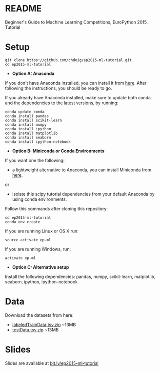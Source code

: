 # README
Beginner's Guide to Machine Learning Competitions, EuroPython 2015, Tutorial

# Setup

```
git clone https://github.com/chdoig/ep2015-ml-tutorial.git
cd ep2015-ml-tutorial
```

- **Option A: Anaconda**

If you don't have Anaconda installed, you can install it from [here](https://store.continuum.io/cshop/anaconda/).
After following the instructions, you should be ready to go. 

If you already have Anaconda installed, make sure to update both conda and the dependencies 
to the latest versions, by running:

```
conda update conda
conda install pandas
conda install scikit-learn
conda install numpy
conda install ipython
conda install matplotlib
conda install seaborn
conda install ipython-notebook
```

- **Option B: Miniconda or Conda Environments**

If you want one the following:

- a lightweight alternative to Anaconda, you can install Miniconda from 
[here](http://conda.pydata.org/miniconda.html). 

or 
- isolate this scipy tutorial dependencies from your default Anaconda by using conda environments.

Follow this commands after cloning this repository:

```
cd ep2015-ml-tutorial
conda env create
```

If you are running Linux or OS X run:

```
source activate ep-ml
```

If you are running Windows, run:

```
activate ep-ml
```

- **Option C: Alternative setup**

Install the following dependencies: pandas, numpy, scikit-learn, matplotlib, seaborn, ipython, ipython-notebook

# Data

Download the datasets from here:

- [labeledTrainData.tsv.zip](https://s3-eu-west-1.amazonaws.com/europython-tutorial/labeledTrainData.tsv.zip) ~13MB
- [testData.tsv.zip](https://s3-eu-west-1.amazonaws.com/europython-tutorial/testData.tsv.zip) ~13MB

# Slides

Slides are available at [bit.ly/ep2015-ml-tutorial](bit.ly/ep2015-ml-tutorial)
